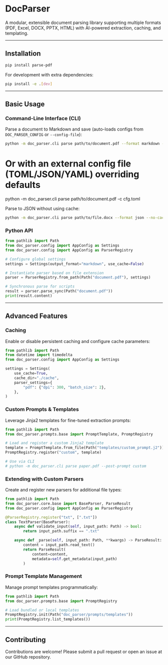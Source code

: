 # DocParser

A modular, extensible document parsing library supporting multiple formats (PDF, Excel, DOCX, PPTX, HTML) with AI-powered extraction, caching, and templating.

---
## Installation

```bash
pip install parse-pdf
```

For development with extra dependencies:

```bash
pip install -e .[dev]
```

---
## Basic Usage

### Command-Line Interface (CLI)

Parse a document to Markdown and save (auto-loads configs from `DOC_PARSER_CONFIG` or `--config-file`):

```bash
python -m doc_parser.cli parse path/to/document.pdf --format markdown -o output.md
```

# Or with an external config file (TOML/JSON/YAML) overriding defaults
python -m doc_parser.cli parse path/to/document.pdf -c cfg.toml

Parse to JSON without using cache:

```bash
python -m doc_parser.cli parse path/to/file.docx --format json --no-cache
```

### Python API

```python
from pathlib import Path
from doc_parser.config import AppConfig as Settings
from doc_parser.config import AppConfig as ParserRegistry

# Configure global settings
settings = Settings(output_format="markdown", use_cache=False)

# Instantiate parser based on file extension
parser = ParserRegistry.from_path(Path("document.pdf"), settings)

# Synchronous parse for scripts
result = parser.parse_sync(Path("document.pdf"))
print(result.content)
```

---
## Advanced Features

### Caching

Enable or disable persistent caching and configure cache parameters:

```python
from pathlib import Path
from datetime import timedelta
from doc_parser.config import AppConfig as Settings

settings = Settings(
    use_cache=True,
    cache_dir="./cache",
    parser_settings={
        "pdf": {"dpi": 300, "batch_size": 2},
    },
)
```

### Custom Prompts & Templates

Leverage Jinja2 templates for fine-tuned extraction prompts:

```python
from pathlib import Path
from doc_parser.prompts.base import PromptTemplate, PromptRegistry

# Load and register a custom Jinja2 template
template = PromptTemplate.from_file(Path("templates/custom_prompt.j2"))
PromptRegistry.register("custom", template)

# Use via CLI
# python -m doc_parser.cli parse paper.pdf --post-prompt custom
```

### Extending with Custom Parsers

Create and register new parsers for additional file types:

```python
from pathlib import Path
from doc_parser.core.base import BaseParser, ParseResult
from doc_parser.config import AppConfig as ParserRegistry

@ParserRegistry.register("txt", [".txt"])
class TextParser(BaseParser):
    async def validate_input(self, input_path: Path) -> bool:
        return input_path.suffix == ".txt"

    async def _parse(self, input_path: Path, **kwargs) -> ParseResult:
        content = input_path.read_text()
        return ParseResult(
            content=content,
            metadata=self.get_metadata(input_path)
        )
```

### Prompt Template Management

Manage prompt templates programmatically:

```python
from pathlib import Path
from doc_parser.prompts.base import PromptRegistry

# Load bundled or local templates
PromptRegistry.init(Path("doc_parser/prompts/templates"))
print(PromptRegistry.list_templates())
```

---
## Contributing

Contributions are welcome! Please submit a pull request or open an issue at our GitHub repository.